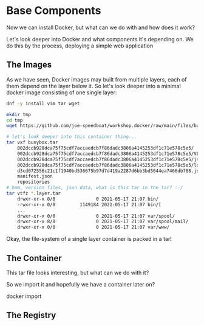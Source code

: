 # Base Components
Now we can install Docker, but what can we do with and how does it work?

Let's look deeper into Docker and what components it's depending on.
We do this by the process, deploying a simple web application

## The Images
As we have seen, Docker images may built from multiple layers, each of them depend on the layer below it.
So let's look deeper into a minimal docker image consisting of one single layer:
```bash
dnf -y install vim tar wget

mkdir tmp
cd tmp
wget https://github.com/joe-speedboat/workshop.docker/raw/main/files/busybox.tar

# let's look deeper into this container thing...
tar vxf busybox.tar
	002dccb928dca75f75cdf7accaedcb7f86dadc3806a4145253df1c71e578c5e5/
	002dccb928dca75f75cdf7accaedcb7f86dadc3806a4145253df1c71e578c5e5/VERSION
	002dccb928dca75f75cdf7accaedcb7f86dadc3806a4145253df1c71e578c5e5/json
	002dccb928dca75f75cdf7accaedcb7f86dadc3806a4145253df1c71e578c5e5/layer.tar
	d3cd072556c21c1f1940bd536675b97d7d419a2287d6bb3bd5044ea7466db788.json
	manifest.json
	repositories
# hmm, version files, json data, what is this tar in the tar? :-/
tar vtfz *.layer.tar
	drwxr-xr-x 0/0               0 2021-05-17 21:07 bin/
	-rwxr-xr-x 0/0         1149184 2021-05-17 21:07 bin/[
	...
	drwxr-xr-x 0/0               0 2021-05-17 21:07 var/spool/
	drwxr-xr-x 8/8               0 2021-05-17 21:07 var/spool/mail/
	drwxr-xr-x 0/0               0 2021-05-17 21:07 var/www/
```
Okay, the file-system of a single layer container is packed in a tar!

## The Container
This tar file looks interesting, but what can we do with it?

So we import it and hopefully we have a container later on?

docker import 


## The Registry


<!--stackedit_data:
eyJoaXN0b3J5IjpbLTE3NDEzODEwMjAsLTE0OTYxOTg5MzYsNj
E5NDcwNDIyXX0=
-->